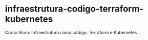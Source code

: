 # infraestrutura-codigo-terraform-kubernetes
Curso Alura: Infraestrutura como código: Terraform e Kubernetes
